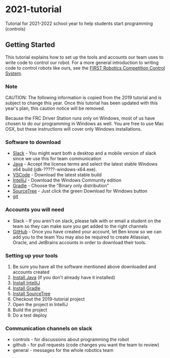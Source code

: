 # 2021-tutorial
Tutorial for 2021-2022 school year to help students start programming (controls)

## Getting Started

This tutorial explains how to set up the tools and accounts our team uses to write code to control our robot.  For a more general introduction to writing code to control robots like ours, see the [FIRST Robotics Competition Control System](https://docs.wpilib.org/en/stable/).

### Note

CAUTION: The following information is copied from the 2019 tutorial and is subject to change this year.  Once this tutorial has been updated with this year's plan, this caution notice will be removed.

Because the FRC Driver Station runs only on Windows, most of us have chosen to do our programming in Windows as well.  You are free to use Mac OSX, but these instructions will cover only Windows installations.

### Software to download
* [Slack](https://slack.com/downloads) - You might want both a desktop and a mobile version of slack since we use this for team communication
* [Java](https://www.oracle.com/technetwork/java/javase/downloads/index.html) - Accept the license terms and select the latest stable Windows x64 build (jdk-?????-windows-x64.exe). 
* [VSCode](https://code.visualstudio.com/) - Download the latest stable build
* [IntelliJ](https://www.jetbrains.com/idea/download/) - Download the Windows Community edition
* [Gradle](https://gradle.org/gradle-download/) - Choose the "Binary only distribution"
* [SourceTree](https://www.sourcetreeapp.com/) - Just click the green Download for Windows button
* [git](https://git-scm.com/)

### Accounts you will need
* Slack - If you aren't on slack, please talk with or email a student on the team so they can make sure you get added to the right channels
* [GitHub](https://github.com/join?source=header) - Once you have created your account, let Ben know so we can add you to the team
You may also be required to create Atlassian, Oracle, and JetBrains accounts in order to download their tools.

### Setting up your tools
1. Be sure you have all the software mentioned above downloaded and accounts created
2. [Install Java](https://github.com/frc5687/2019-tutorial/wiki/Install-Java) (if you don't already have it installed)
3. [Install IntelliJ](https://github.com/frc5687/2019-tutorial/wiki/Install-IntelliJ)
4. [Install Gradle](https://github.com/frc5687/2019-tutorial/wiki/Install-Gradle)
5. [Install SourceTree](https://github.com/frc5687/2019-tutorial/wiki/Install-SourceTree)
6. Checkout the 2019-tutorial project
7. Open the project in IntelliJ
8. Build the project
9. Do a test deploy

### Communication channels on slack

* controls - for discussions about programming the robot
* github - for pull requests (code changes you want the team to review)
* general - messages for the whole robotics team